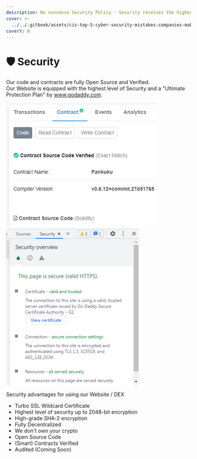 ```yaml
---
description: No nonsense Security Policy - Security receives the highest level of priority.
cover: >-
  ../../.gitbook/assets/cis-top-5-cyber-security-mistakes-companies-make-and-how-to-avoid-them.jpg
coverY: 0
---
```


# 🛡 Security

Our code and contracts are fully Open Source and Verified.\
Our Website is equipped with the highest level of Security and a "Ultimate Protection Plan" by www.godaddy.com.

![](<../../.gitbook/assets/contractverified (1).png>) ![](../../.gitbook/assets/security.png)

Security advantages for using our Website / DEX

* Turbo SSL Wildcard Certificate
* Highest level of security up to 2048-bit encryption
* High-grade SHA-2 encryption
* Fully Decentralized
* We don't own your crypto
* Open Source Code
* (Smart) Contracts Verified
* Audited (Coming Soon)

